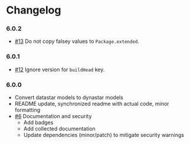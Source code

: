 # Changelog

### 6.0.2

- [#13] Do not copy falsey values to `Package.extended`.

### 6.0.1

- [#12] Ignore version for `buildHead` key.

### 6.0.0
- Convert datastar models to dynastar models
- README update, synchronized readme with actual code, minor formatting
- [#6] Documentation and security
  - Add badges
  - Add collected documentation
  - Update dependencies (minor/patch) to mitigate security warnings

[#6]: https://github.com/warehouseai/warehouse-models/pull/6
[#12]: https://github.com/warehouseai/warehouse-models/pull/12
[#13]: https://github.com/warehouseai/warehouse-models/pull/13
